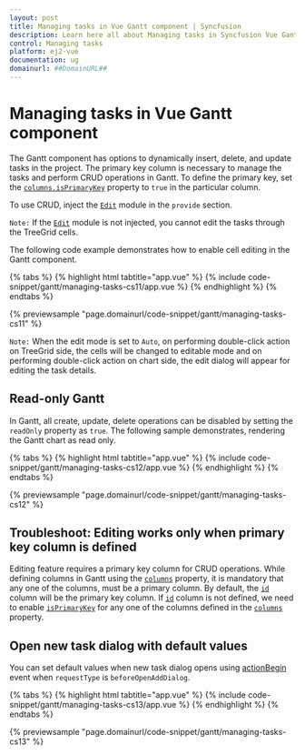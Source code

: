 ```yaml
---
layout: post
title: Managing tasks in Vue Gantt component | Syncfusion
description: Learn here all about Managing tasks in Syncfusion Vue Gantt component of Syncfusion Essential JS 2 and more.
control: Managing tasks 
platform: ej2-vue
documentation: ug
domainurl: ##DomainURL##
---
```


# Managing tasks in Vue Gantt component

The Gantt component has options to dynamically insert, delete, and update tasks in the project. The primary key column is necessary to manage the tasks and perform CRUD operations in Gantt. To define the primary key, set the [`columns.isPrimaryKey`](https://ej2.syncfusion.com/vue/documentation/api/gantt/column/#isprimarykey) property to `true` in the particular column.

To use CRUD, inject the [`Edit`](https://ej2.syncfusion.com/vue/documentation/api/gantt/#editmodule) module in the `provide` section.

`Note:` If the [`Edit`](https://ej2.syncfusion.com/vue/documentation/api/gantt/#editmodule) module is not injected, you cannot edit the tasks through the TreeGrid cells.

The following code example demonstrates how to enable cell editing in the Gantt component.

{% tabs %}
{% highlight html tabtitle="app.vue" %}
{% include code-snippet/gantt/managing-tasks-cs11/app.vue %}
{% endhighlight %}
{% endtabs %}
        
{% previewsample "page.domainurl/code-snippet/gantt/managing-tasks-cs11" %}

`Note:` When the edit mode is set to `Auto`, on performing double-click action on TreeGrid side, the cells will be changed to editable mode and on performing double-click action on chart side, the edit dialog will appear for editing the task details.

## Read-only Gantt

In Gantt, all create, update, delete operations can be disabled by setting the `readOnly` property as `true`. The following sample demonstrates, rendering the Gantt chart as read only.

{% tabs %}
{% highlight html tabtitle="app.vue" %}
{% include code-snippet/gantt/managing-tasks-cs12/app.vue %}
{% endhighlight %}
{% endtabs %}
        
{% previewsample "page.domainurl/code-snippet/gantt/managing-tasks-cs12" %}

## Troubleshoot: Editing works only when primary key column is defined

Editing feature requires a primary key column for CRUD operations. While defining columns in Gantt using the [`columns`](https://ej2.syncfusion.com/vue/documentation/api/gantt/#columns) property, it is mandatory that any one of the columns, must be a primary column. By default, the [`id`](https://ej2.syncfusion.com/vue/documentation/api/gantt/taskFields/#id) column will be the primary key column.  If [`id`](https://ej2.syncfusion.com/vue/documentation/api/gantt/taskFields/#id) column is not defined, we need to enable [`isPrimaryKey`](https://ej2.syncfusion.com/vue/documentation/api/gantt/column/#isprimarykey) for any one of the columns defined in the [`columns`](https://ej2.syncfusion.com/vue/documentation/api/gantt/#columns) property.

## Open new task dialog with default values

You can set default values when new task dialog opens using [actionBegin](https://ej2.syncfusion.com/vue/documentation/api/gantt/#actionbegin) event when `requestType` is `beforeOpenAddDialog`.

{% tabs %}
{% highlight html tabtitle="app.vue" %}
{% include code-snippet/gantt/managing-tasks-cs13/app.vue %}
{% endhighlight %}
{% endtabs %}
        
{% previewsample "page.domainurl/code-snippet/gantt/managing-tasks-cs13" %}
